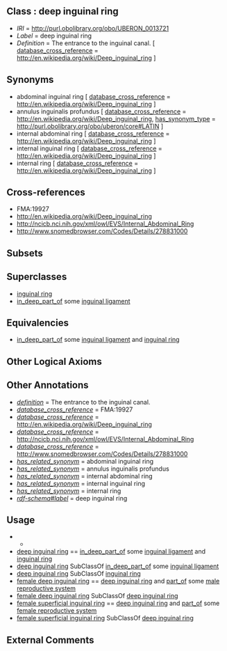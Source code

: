 
## Class : deep inguinal ring

 * *IRI* = http://purl.obolibrary.org/obo/UBERON_0013721
 * *Label* = deep inguinal ring
 * *Definition* = The entrance to the inguinal canal. [ [database_cross_reference](../../ef/oboInOwl#hasDbXref.md) = http://en.wikipedia.org/wiki/Deep_inguinal_ring ]

## Synonyms

 * abdominal inguinal ring [ [database_cross_reference](../../ef/oboInOwl#hasDbXref.md) = http://en.wikipedia.org/wiki/Deep_inguinal_ring ]
 * annulus inguinalis profundus [ [database_cross_reference](../../ef/oboInOwl#hasDbXref.md) = http://en.wikipedia.org/wiki/Deep_inguinal_ring, [has_synonym_type](../../pe/oboInOwl#hasSynonymType.md) = http://purl.obolibrary.org/obo/uberon/core#LATIN ]
 * internal abdominal ring [ [database_cross_reference](../../ef/oboInOwl#hasDbXref.md) = http://en.wikipedia.org/wiki/Deep_inguinal_ring ]
 * internal inguinal ring [ [database_cross_reference](../../ef/oboInOwl#hasDbXref.md) = http://en.wikipedia.org/wiki/Deep_inguinal_ring ]
 * internal ring [ [database_cross_reference](../../ef/oboInOwl#hasDbXref.md) = http://en.wikipedia.org/wiki/Deep_inguinal_ring ]

## Cross-references

 * FMA:19927
 * http://en.wikipedia.org/wiki/Deep_inguinal_ring
 * http://ncicb.nci.nih.gov/xml/owl/EVS/Internal_Abdominal_Ring
 * http://www.snomedbrowser.com/Codes/Details/278831000

## Subsets


## Superclasses

 * [inguinal ring](../../UBERON/74/UBERON_0006674.md)
 * [in_deep_part_of](../../BSPO/01/BSPO_0001101.md) some [inguinal ligament](../../UBERON/04/UBERON_0006204.md)

## Equivalencies

 * [in_deep_part_of](../../BSPO/01/BSPO_0001101.md) some [inguinal ligament](../../UBERON/04/UBERON_0006204.md) and [inguinal ring](../../UBERON/74/UBERON_0006674.md)

## Other Logical Axioms


## Other Annotations

 * *[definition](../../IAO/15/IAO_0000115.md)* = The entrance to the inguinal canal.
 * *[database_cross_reference](../../ef/oboInOwl#hasDbXref.md)* = FMA:19927
 * *[database_cross_reference](../../ef/oboInOwl#hasDbXref.md)* = http://en.wikipedia.org/wiki/Deep_inguinal_ring
 * *[database_cross_reference](../../ef/oboInOwl#hasDbXref.md)* = http://ncicb.nci.nih.gov/xml/owl/EVS/Internal_Abdominal_Ring
 * *[database_cross_reference](../../ef/oboInOwl#hasDbXref.md)* = http://www.snomedbrowser.com/Codes/Details/278831000
 * *[has_related_synonym](../../ym/oboInOwl#hasRelatedSynonym.md)* = abdominal inguinal ring
 * *[has_related_synonym](../../ym/oboInOwl#hasRelatedSynonym.md)* = annulus inguinalis profundus
 * *[has_related_synonym](../../ym/oboInOwl#hasRelatedSynonym.md)* = internal abdominal ring
 * *[has_related_synonym](../../ym/oboInOwl#hasRelatedSynonym.md)* = internal inguinal ring
 * *[has_related_synonym](../../ym/oboInOwl#hasRelatedSynonym.md)* = internal ring
 * *[rdf-schema#label](../../el/rdf-schema#label.md)* = deep inguinal ring

## Usage

 * -
 * [deep inguinal ring](../../UBERON/21/UBERON_0013721.md) == [in_deep_part_of](../../BSPO/01/BSPO_0001101.md) some [inguinal ligament](../../UBERON/04/UBERON_0006204.md) and [inguinal ring](../../UBERON/74/UBERON_0006674.md)
 * [deep inguinal ring](../../UBERON/21/UBERON_0013721.md) SubClassOf [in_deep_part_of](../../BSPO/01/BSPO_0001101.md) some [inguinal ligament](../../UBERON/04/UBERON_0006204.md)
 * [deep inguinal ring](../../UBERON/21/UBERON_0013721.md) SubClassOf [inguinal ring](../../UBERON/74/UBERON_0006674.md)
 * [female deep inguinal ring](../../UBERON/32/UBERON_0018532.md) == [deep inguinal ring](../../UBERON/21/UBERON_0013721.md) and [part_of](../../BFO/50/BFO_0000050.md) some [male reproductive system](../../UBERON/79/UBERON_0000079.md)
 * [female deep inguinal ring](../../UBERON/32/UBERON_0018532.md) SubClassOf [deep inguinal ring](../../UBERON/21/UBERON_0013721.md)
 * [female superficial inguinal ring](../../UBERON/31/UBERON_0018531.md) == [deep inguinal ring](../../UBERON/21/UBERON_0013721.md) and [part_of](../../BFO/50/BFO_0000050.md) some [female reproductive system](../../UBERON/74/UBERON_0000474.md)
 * [female superficial inguinal ring](../../UBERON/31/UBERON_0018531.md) SubClassOf [deep inguinal ring](../../UBERON/21/UBERON_0013721.md)

## External Comments

